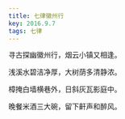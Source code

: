 ```yaml
---
title: 七律徽州行
key: 2016.9.7
tags: 七律
---
```


寻古探幽徽州行，烟云小镇又相逢。

浅溪水碧洁净厚，大树荫多清静浓。

樟掩白墙横巷外，日斜灰瓦影庭中。

晚餐米酒三大碗，留下鼾声和醉风。

</br>

